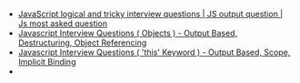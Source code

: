 - [JavaScript logical and tricky interview questions | JS output question | Js most asked question](https://www.youtube.com/watch?v=riloPTtAuAM)
- [Javascript Interview Questions ( Objects ) - Output Based, Destructuring, Object Referencing](https://www.youtube.com/watch?v=XnFIX3c7xoI)
- [Javascript Interview Questions ( 'this' Keyword ) - Output Based, Scope, Implicit Binding](https://www.youtube.com/watch?v=rv7Q11KWmKU)
- 